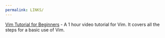 ```yaml
---
permalink: LINKS/
---
```


[Vim Tutorial for Beginners](https://www.youtube.com/watch?v=RZ4p-saaQkc) - A 1 hour video tutorial for Vim. It covers all the steps for a basic use of Vim.
